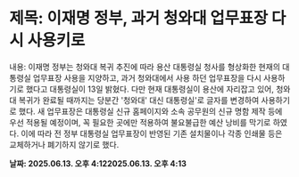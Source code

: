 # **제목: 이재명 정부, 과거 청와대 업무표장 다시 사용키로**

  내용: 이재명 정부는 청와대 복귀 추진에 따라 용산 대통령실 청사를 형상화한 현재의 대통령실 업무표장 사용을 지양하고, 과거 청와대에서 사용 하던 업무표장을 다시 사용하기로 했다고 대통령실이 13일 밝혔다.           다만 현재 대통령실이 용산에 자리잡고 있어, 청와대 복귀가 완료될 때까지는 당분간 '청와대' 대신 대통령실'로 글자를 변경하여 사용하기 로 했다.           새 업무표장은 대통령실 신규 홈페이지와 소속 공무원의 신규 명함 제작 등에 우선 적용될 예정이며, 꼭 필요한 곳에만 적용하여 불요불급한 예산 낭비를 막기로 하였다. 이에 따라 전 정부 대통령실 업무표장이 반영된 기존 설치물이나 각종 인쇄물 등은 교체하거나 폐기하지 않기로 했다.

  **날짜: 2025.06.13. 오후 4:122025.06.13. 오후 4:13**